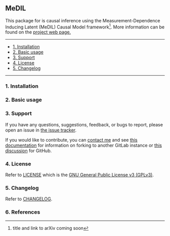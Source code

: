 ## MeDIL
This package for is causal inference using the Measurement-Dependence Inducing Latent (MeDIL) Causal Model framework[^fn1]. More information can be found on the [project web page.](https://medil.causal.dev)

---
- [1. Installation](#1-installation)
- [2. Basic usage](#2-basic-usage)
- [3. Support](#3-support)
- [4. License](#4-license)
- [5. Changelog](#5-changelog)
---


### 1. Installation

### 2. Basic usage

### 3. Support
If you have any questions, suggestions, feedback, or bugs to report, please open an issue in [the issue tracker]().

If you would like to contribute, you can [contact me](https://causal.dev/#contact) and see [this documentation](https://docs.gitlab.com/ee/workflow/forking_workflow.html) for information on forking to another GitLab instance or [this discussion](https://gist.github.com/DavideMontersino/810ebaa170a2aa2d2cad) for GitHub.

### 4. License
Refer to [LICENSE](https://gitlab.cs.univie.ac.at/markhama94cs/medil/blob/master/LICENSE) which is the [GNU General Public License v3 (GPLv3)](https://choosealicense.com/licenses/gpl-3.0/).

### 5. Changelog
Refer to [CHANGELOG](https://gitlab.cs.univie.ac.at/markhama94cs/medil/blob/master/CHANGELOG.md).

### 6. References
[^fn1]: title and link to arXiv coming soon